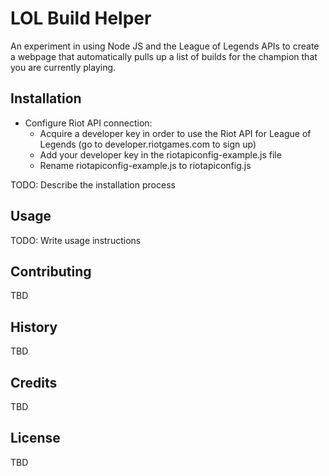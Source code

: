 # LOL Build Helper

An experiment in using Node JS and the League of Legends APIs to create a webpage that automatically pulls up a list of builds for the champion that you are currently playing.

## Installation

* Configure Riot API connection:
  * Acquire a developer key in order to use the Riot API for League of Legends (go to developer.riotgames.com to sign up)
  * Add your developer key in the riotapiconfig-example.js file
  * Rename riotapiconfig-example.js to riotapiconfig.js

TODO: Describe the installation process

## Usage

TODO: Write usage instructions

## Contributing

TBD

## History

TBD

## Credits

TBD

## License

TBD